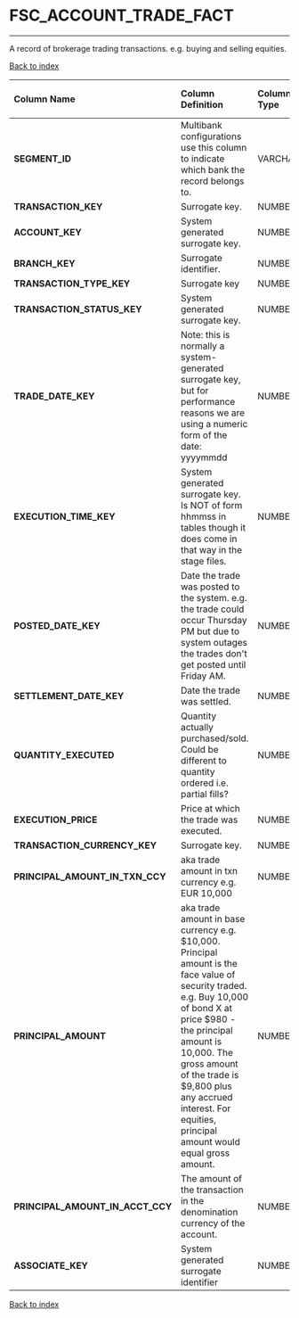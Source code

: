 # FSC_ACCOUNT_TRADE_FACT

---

A record of brokerage trading transactions.  e.g. buying and selling equities.

[Back to index](./index.md)

| Column Name                      | Column Definition                                                                                                                                                                                                                                                                                               | Column Data Type   | Column Null Option   | PK   | FK   |
|:---------------------------------|:----------------------------------------------------------------------------------------------------------------------------------------------------------------------------------------------------------------------------------------------------------------------------------------------------------------|:-------------------|:---------------------|:-----|:-----|
| **SEGMENT_ID**                   | Multibank configurations use this column to indicate which bank the record belongs to.                                                                                                                                                                                                                          | VARCHAR2(128)      | Not Null             | No   | Yes  |
| **TRANSACTION_KEY**              | Surrogate key\.                                                                                                                                                                                                                                                                                                 | NUMBER(12)         | Not Null             | No   | Yes  |
| **ACCOUNT_KEY**                  | System generated surrogate key.                                                                                                                                                                                                                                                                                 | NUMBER(12)         | Not Null             | No   | Yes  |
| **BRANCH_KEY**                   | Surrogate identifier\.                                                                                                                                                                                                                                                                                          | NUMBER(12)         | Not Null             | No   | Yes  |
| **TRANSACTION_TYPE_KEY**         | Surrogate key                                                                                                                                                                                                                                                                                                   | NUMBER(12)         | Not Null             | No   | Yes  |
| **TRANSACTION_STATUS_KEY**       | System generated surrogate key.                                                                                                                                                                                                                                                                                 | NUMBER(5)          | Not Null             | No   | Yes  |
| **TRADE_DATE_KEY**               | Note: this is normally a system-generated surrogate key, but for performance reasons we are using a numeric form of the date: yyyymmdd                                                                                                                                                                          | NUMBER(8,0)        | Not Null             | No   | Yes  |
| **EXECUTION_TIME_KEY**           | System generated surrogate key.  Is NOT of form hhmmss in tables though it does come in that way in the stage files.                                                                                                                                                                                            | NUMBER(6)          | Not Null             | No   | Yes  |
| **POSTED_DATE_KEY**              | Date the trade was posted to the system.  e.g. the trade could occur Thursday PM but due to system outages the trades don't get posted until Friday AM.                                                                                                                                                         | NUMBER(8)          | Not Null             | No   | No   |
| **SETTLEMENT_DATE_KEY**          | Date the trade was settled.                                                                                                                                                                                                                                                                                     | NUMBER(8,0)        | Not Null             | No   | No   |
| **QUANTITY_EXECUTED**            | Quantity actually purchased/sold.  Could be different to quantity ordered i.e. partial fills?                                                                                                                                                                                                                   | NUMBER(15,5)       | Null                 | No   | No   |
| **EXECUTION_PRICE**              | Price at which the trade was executed.                                                                                                                                                                                                                                                                          | NUMBER(10,5)       | Null                 | No   | No   |
| **TRANSACTION_CURRENCY_KEY**     | Surrogate key.                                                                                                                                                                                                                                                                                                  | NUMBER(5)          | Not Null             | No   | Yes  |
| **PRINCIPAL_AMOUNT_IN_TXN_CCY**  | aka trade amount in txn currency e.g. EUR 10,000                                                                                                                                                                                                                                                                | NUMBER(15,5)       | Null                 | No   | No   |
| **PRINCIPAL_AMOUNT**             | aka trade amount in base currency e.g. $10,000.  Principal amount is the face value of security traded.  e.g. Buy 10,000 of bond X at price $980 - the principal amount is 10,000.  The gross amount of the trade is $9,800 plus any accrued interest. For equities, principal amount would equal gross amount. | NUMBER(15,5)       | Null                 | No   | No   |
| **PRINCIPAL_AMOUNT_IN_ACCT_CCY** | The amount of the transaction in the denomination currency of the account.                                                                                                                                                                                                                                      | NUMBER(15,5)       | Not Null             | No   | No   |
| **ASSOCIATE_KEY**                | System generated surrogate identifier                                                                                                                                                                                                                                                                           | NUMBER(12)         | Null                 | No   | Yes  |

[Back to index](./index.md)
